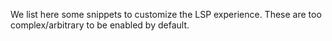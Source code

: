 We list here some snippets to customize the LSP experience. These are too complex/arbitrary to be enabled by default.